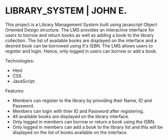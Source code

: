 # LIBRARY_SYSTEM | JOHN E.
This project is a Library Management System built using javascript Object Oriented Design structure. The LMS provides an interactive interface for users to borrow and return books as well as adding a book to the library collection. The list of available books are displayed on the interface and a desired book can be borrowed using it's ISBN. The LMS allows users to register and login. Hence, only logged in users can borrow or add a book.

Technologies:
- Html
- CSS
- JavaScript

Features:
- Members can register to the library by providing their Name, ID and Password.
- Members can login with thier ID and Password after registering.
- All available books are displayed on the library interface.
- Only logged in members can borrow or return a book using the ISBN.
- Only logged in members can add a book to the library list and this will be displayed on the list of books available on the interface.
